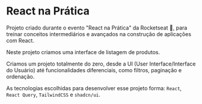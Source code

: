 # React na Prática

Projeto criado durante o evento "React na Prática" da Rocketseat 🚀, para treinar conceitos intermediários e avançados na construção de aplicações com React.

Neste projeto criamos uma interface de listagem de produtos.

Criamos um projeto totalmente do zero, desde a UI (User Interface/Interface do Usuário) até funcionalidades diferenciais, como filtros, paginação e ordenação.

As tecnologias escolhidas para desenvolver esse projeto forma: `React`, `React Query`, `TailwindCSS` e `shadcn/ui`.
